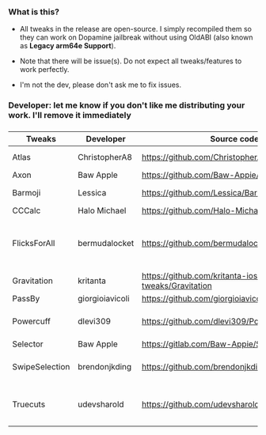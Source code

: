 ### What is this?
- All tweaks in the release are open-source. I simply recompiled them so they can work on Dopamine jailbreak without using OldABI (also known as **Legacy arm64e Support**). 

- Note that there will be issue(s). Do not expect all tweaks/features to work perfectly.

- I'm not the dev, please don't ask me to fix issues.

### Developer: let me know if you don't like me distributing your work. I'll remove it immediately

### 
| **Tweaks** | **Developer** | **Source code** | **Note** |
| - | - | - | - |
| Atlas | ChristopherA8 | https://github.com/ChristopherA8/Atlas | Tweak's preference not working. _Cephei issues?!_ |
| Axon | Baw Apple | https://github.com/Baw-Appie/Axon | |
| Barmoji | Lessica | https://github.com/Lessica/Barmoji | Forked from yur1xpp/Barmoji |
| CCCalc | Halo Michael | https://github.com/Halo-Michael/CCCalc | Forked from gilesgc/CCCalc|
| FlicksForAll | bermudalocket | https://github.com/bermudalocket/FlicksForAll | Forked from Treeki/FlicksForAll. Tweak's preference isn't applied in some apps, _maybe Cephei issue?!_ |
| Gravitation | kritanta | https://github.com/kritanta-ios-tweaks/Gravitation | |
| PassBy | giorgioiavicoli | https://github.com/giorgioiavicoli/PassBy | No Activator Event |
| Powercuff | dlevi309| https://github.com/dlevi309/Powercuff | Forked from rpetrich/Powercuff, more options |
| Selector | Baw Apple| https://gitlab.com/Baw-Appie/Selector |  |
| SwipeSelection | brendonjkding | https://github.com/brendonjkding/SwipeSelection | Forked from kylehowells/SwipeSelection. [How to use](https://github.com/brendonjkding/SwipeSelection/blob/8d62e7506b7fa803a256c154966aa2185e8217ce/Tweak.xm#L1)  |
| Truecuts | udevsharold| https://github.com/udevsharold/Truecuts | Forked drom EthanRDoesMC/Truecuts, also disable automation notification |
